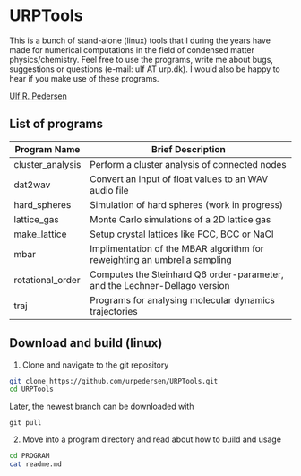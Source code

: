 # URPTools

This is a bunch of stand-alone (linux) tools that I during the years have made for numerical computations in the field of condensed matter physics/chemistry. Feel free to use the programs, write me about bugs, suggestions or questions (e-mail: ulf AT urp.dk). I would also be happy to hear if you make use of these programs.

[Ulf R. Pedersen](http://urp.dk)

## List of programs

| Program Name      | Brief Description                                                            |
|-------------------|------------------------------------------------------------------------------|
| cluster_analysis  | Perform a cluster analysis of connected nodes                                |
| dat2wav           | Convert an input of float values to an WAV audio file                        |
| hard_spheres      | Simulation of hard spheres (work in progress)                                |
| lattice_gas       | Monte Carlo simulations of a 2D lattice gas                                  |
| make_lattice      | Setup crystal lattices like FCC, BCC or NaCl                                 |
| mbar              | Implimentation of the MBAR algorithm for reweighting an umbrella sampling    |
| rotational_order  | Computes the Steinhard Q6 order-parameter, and the Lechner-Dellago version   |
| traj              | Programs for analysing molecular dynamics trajectories                       |


## Download and build (linux)
1. Clone and navigate to the git repository
```sh
git clone https://github.com/urpedersen/URPTools.git
cd URPTools
```
Later, the newest branch can be downloaded with
```
git pull
```
2. Move into a program directory and read about how to build and usage
```sh
cd PROGRAM
cat readme.md
```

